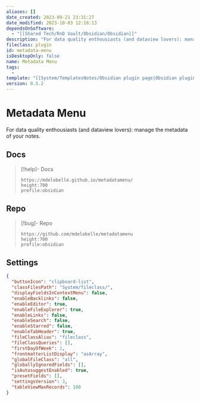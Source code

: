 ```yaml
---
aliases: []
date_created: 2023-09-21 23:31:27
date_modified: 2023-10-03 12:18:13
dependsOnSoftware:
  - "[[Shared Tech/RnD Vault/Obsidian/Obsidian]]"
description: "For data quality enthousiasts (and dataview lovers): manage the metadata of your notes."
fileclass: plugin
id: metadata-menu
isDesktopOnly: false
name: Metadata Menu
tags:
  - 
template: "[[System/TemplatesNotes/Obsidian plugin page|Obsidian plugin page]]"
version: 0.5.2
---
```

# Metadata Menu

For data quality enthousiasts (and dataview lovers): manage the metadata of your notes.

## Docs

>[!help]- Docs
>
>```gate  
>https://mdelobelle.github.io/metadatamenu/
>height:700
>profile:obsidian
>```

## Repo

>[!bug]- Repo
>
>```gate  
>https://github.com/mdelobelle/metadatamenu
>height:700
>profile:obsidian
>```

## Settings

```json
{
  "buttonIcon": "clipboard-list",
  "classFilesPath": "System/fileclass/",
  "displayFieldsInContextMenu": false,
  "enableBacklinks": false,
  "enableEditor": true,
  "enableFileExplorer": true,
  "enableLinks": false,
  "enableSearch": false,
  "enableStarred": false,
  "enableTabHeader": true,
  "fileClassAlias": "fileclass",
  "fileClassQueries": [],
  "firstDayOfWeek": 1,
  "frontmatterListDisplay": "asArray",
  "globalFileClass": "all",
  "globallyIgnoredFields": [],
  "isAutosuggestEnabled": true,
  "presetFields": [],
  "settingsVersion": 3,
  "tableViewMaxRecords": 100
}
```
